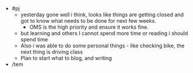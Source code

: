 - #pj
	- yesterday gone well i think, looks like things are getting closed and got to know what needs to be done for next few weeks.
		- OMS is the high priority and ensure it works fine.
	- but learning and others I cannot spend more time or reading  i should spend time
	- Also i was able to do some personal things - like checking bike, the next thing is driving class
	- Plan to start what to blog, and writing
- /tem